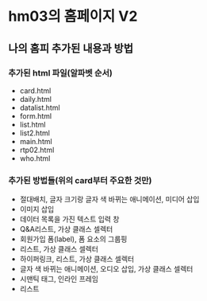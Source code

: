 # hm03의 홈페이지 V2
## 나의 홈피 추가된 내용과 방법
### 추가된 html 파일(알파벳 순서)
- card.html
- daily.html
- datalist.html
- form.html
- list.html
- list2.html
- main.html
- rtp02.html
- who.html
### 추가된 방법들(위의 card부터 주요한 것만)
- 절대배치, 글자 크기랑 글자 색 바뀌는 애니메이션, 미디어 삽입
- 이미지 삽입
- 데이터 목록을 가진 텍스트 입력 창
- Q&A리스트, 가상 클래스 셀렉터
- 회원가입 폼(label), 폼 요소의 그룹핑
- 리스트, 가상 클래스 셀렉터
- 하이퍼링크, 리스트, 가상 클래스 셀렉터
- 글자 색 바뀌는 애니메이션, 오디오 삽입, 가상 클래스 셀렉터
- 시맨틱 태그, 인라인 프레임
- 리스트
